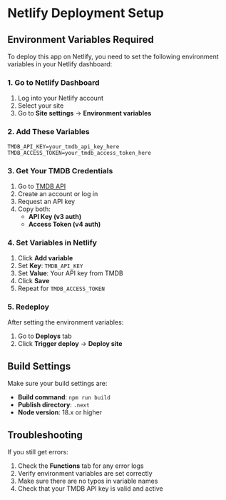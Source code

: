 # Netlify Deployment Setup

## Environment Variables Required

To deploy this app on Netlify, you need to set the following environment variables in your Netlify dashboard:

### 1. Go to Netlify Dashboard
1. Log into your Netlify account
2. Select your site
3. Go to **Site settings** → **Environment variables**

### 2. Add These Variables

```
TMDB_API_KEY=your_tmdb_api_key_here
TMDB_ACCESS_TOKEN=your_tmdb_access_token_here
```

### 3. Get Your TMDB Credentials

1. Go to [TMDB API](https://www.themoviedb.org/settings/api)
2. Create an account or log in
3. Request an API key
4. Copy both:
   - **API Key (v3 auth)**
   - **Access Token (v4 auth)**

### 4. Set Variables in Netlify

1. Click **Add variable**
2. Set **Key**: `TMDB_API_KEY`
3. Set **Value**: Your API key from TMDB
4. Click **Save**
5. Repeat for `TMDB_ACCESS_TOKEN`

### 5. Redeploy

After setting the environment variables:
1. Go to **Deploys** tab
2. Click **Trigger deploy** → **Deploy site**

## Build Settings

Make sure your build settings are:
- **Build command**: `npm run build`
- **Publish directory**: `.next`
- **Node version**: 18.x or higher

## Troubleshooting

If you still get errors:
1. Check the **Functions** tab for any error logs
2. Verify environment variables are set correctly
3. Make sure there are no typos in variable names
4. Check that your TMDB API key is valid and active
